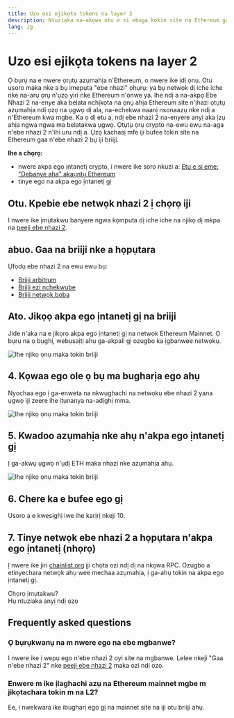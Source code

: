 ```yaml
---
title: Uzo esi ejikọta tokens na layer 2
description: Ntuziaka na-akọwa otu e si ebuga kokin site na Ethereum gaa na ebe nhazi 2 site n'iji njikọ.
lang: ig
---
```


# Uzo esi ejikọta tokens na layer 2

Ọ bụrụ na e nwere ọtụtụ azụmahịa n'Ethereum, o nwere ike ịdị ọnụ. Otu usoro maka nke a bụ imepụta "ebe nhazi" ọhụrụ: ya bụ netwọk dị iche iche nke na-arụ ọrụ n'ụzọ yiri nke Ethereum n'onwe ya. Ihe ndị a na-akpọ Ebe Nhazi 2 na-enye aka belata nchịkọta na ọnụ ahịa Ethereum site n'ịhazi ọtụtụ azụmahịa ndị ọzọ na ụgwọ dị ala, na-echekwa naanị nsonaazụ nke ndị a n'Ethereum kwa mgbe. Ka ọ dị etu a, ndị ebe nhazi 2 na-enyere anyị aka ịzụ ahịa ngwa ngwa ma belatakwa ụgwọ. Ọtụtụ ọrụ crypto na-ewu ewu na-aga n'ebe nhazi 2 n'ihi uru ndị a. Ụzọ kachasị mfe iji bufee tokin site na Ethereum gaa n'ebe nhazi 2 bụ iji briiji.

**Ihe a chọrọ:**

- nwere akpa ego ịntanetị crypto, i nwere ike soro nkuzi a: [Etu e si eme: "Debanye aha" akaụntụ Ethereum](/guides/how-to-register-an-ethereum-account/)
- tinye ego na akpa ego ịntanetị gị

## Otu. Kpebie ebe netwọk nhazi 2 ị chọrọ iji

I nwere ike ịmụtakwu banyere ngwa kọmputa dị iche iche na njikọ dị mkpa na [peeji ebe nhazi 2](/layer-2/).

## abuo. Gaa na briiji nke a họpụtara

Ụfọdụ ebe nhazi 2 na ewu ewu bụ:

- [Briiji arbitrum](https://bridge.arbitrum.io/?l2ChainId=42161)
- [Briiji ezi nchekwube](https://app.optimism.io/bridge/deposit)
- [Briiji netwọk boba](https://gateway.boba.network/)

## Ato. Jikọọ akpa ego ịntanetị gị na briiji

Jide n'aka na e jikọrọ akpa ego ịntanetị gị na netwọk Ethereum Mainnet. Ọ bụrụ na ọ bụghị, webụsaịtị ahụ ga-akpali gị ozugbo ka ịgbanwee netwọkụ.

![Ihe njikọ ọnụ maka tokin briiji](./bridge1.png)

## 4. Kọwaa ego ole ọ bụ ma bugharịa ego ahụ

Nyochaa ego ị ga-enweta na nkwụghachi na netwọkụ ebe nhazi 2 yana ụgwọ iji zeere ihe ịtụnanya na-adịghị mma.

![Ihe njikọ ọnụ maka tokin briiji](./bridge2.png)

## 5. Kwadoo azụmahịa nke ahụ n'akpa ego ịntanetị gị

Ị ga-akwụ ụgwọ n'ụdị ETH maka nhazi nke azụmahịa ahụ.

![Ihe njikọ ọnụ maka tokin briiji](./bridge3.png)

## 6. Chere ka e bufee ego gị

Usoro a e kwesịghị iwe ihe karịrị nkeji 10.

## 7. Tinye netwọk ebe nhazi 2 a họpụtara n'akpa ego ịntanetị (nhọrọ)

Ị nwere ike jiri [chainlist.org](http://chainlist.org) ịji chọta ozi ndị dị na nkọwa RPC. Ozugbo a etinyechara netwọk ahụ wee mechaa azụmahịa, ị ga-ahụ tokin na akpa ego ịntanetị gị.
<br />

<Alert variant="update">
<AlertEmoji text=":eyes:"/>
<AlertContent className="justify-between flex-row items-center">
  <div>Chọrọ ịmụtakwu?</div>
  <ButtonLink href="/guides/">
    Hụ ntuziaka anyị ndị ọzọ
  </ButtonLink>
</AlertContent>
</Alert>

## Frequently asked questions

### Ọ bụrụkwanụ na m nwere ego na ebe mgbanwe?

I nwere ike ị wepụ ego n'ebe nhazi 2 oyi site na mgbanwe. Lelee nkeji "Gaa n'ebe nhazi 2" nke [peeji ebe nhazi 2](/layer-2/) maka ozi ndị ọzọ.

### Enwere m ike ịlaghachi azụ na Ethereum mainnet mgbe m jikọtachara tokin m na L2?

Ee, i nwekwara ike ibugharị ego gị na mainnet site na iji otu briiji ahụ.
